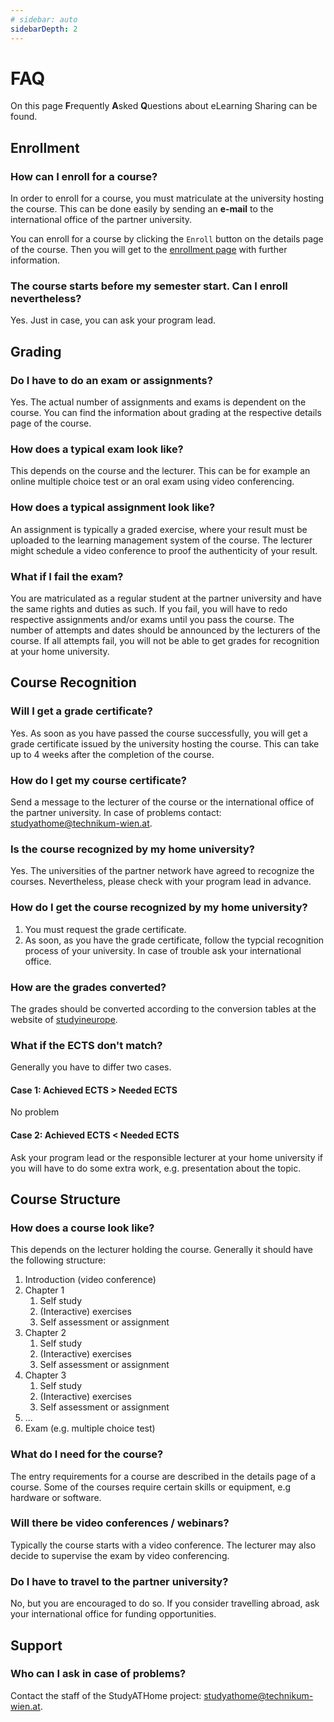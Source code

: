 ```yaml
---
# sidebar: auto
sidebarDepth: 2
---
```


# FAQ

On this page **F**requently **A**sked **Q**uestions about eLearning Sharing can be found.

## Enrollment

### How can I enroll for a course?

In order to enroll for a course, you must matriculate at the university hosting the course. This can be done easily by sending an **e-mail** to the international office of the partner university.

You can enroll for a course by clicking the ```Enroll``` button on the details page of the course. Then you will get to the [enrollment page](../general/enroll.html) with further information.

### The course starts before my semester start. Can I enroll nevertheless?

Yes. Just in case, you can ask your program lead.

## Grading

### Do I have to do an exam or assignments?

Yes. The actual number of assignments and exams is dependent on the course. You can find the information about grading at the respective details page of the course.

### How does a typical exam look like?

This depends on the course and the lecturer. This can be for example an online multiple choice test or an oral exam using video conferencing.  

### How does a typical assignment look like?

An assignment is typically a graded exercise, where your result must be uploaded to the learning management system of the course. The lecturer might schedule a video conference to proof the authenticity of your result.

### What if I fail the exam?

You are matriculated as a regular student at the partner university and have the same rights and duties as such. If you fail, you will have to redo respective assignments and/or exams until you pass the course. The number of attempts and dates should be announced by the lecturers of the course. If all attempts fail, you will not be able to get grades for recognition at your home university.

## Course Recognition

### Will I get a grade certificate?

Yes. As soon as you have passed the course successfully, you will get a grade certificate issued by the university hosting the course. This can take up to 4 weeks after the completion of the course.

### How do I get my course certificate?

Send a message to the lecturer of the course or the international office of the partner university.
In case of problems contact: [studyathome@technikum-wien.at](mailto:studyathome@technikum-wien.at).

### Is the course recognized by my home university?

Yes. The universities of the partner network have agreed to recognize the courses. Nevertheless, please check with your program lead in advance.

### How do I get the course recognized by my home university?

1. You must request the grade certificate.
2. As soon, as you have the grade certificate, follow the typcial recognition process of your university. In case of trouble ask your international office.

### How are the grades converted?

The grades should be converted according to the conversion tables at the website of [studyineurope](https://www.studyineurope.eu/grades).

### What if the ECTS don't match?

Generally you have to differ two cases.

#### Case 1: Achieved ECTS > Needed ECTS

No problem

#### Case 2: Achieved ECTS < Needed ECTS

Ask your program lead or the responsible lecturer at your home university if you will have to do some extra work, e.g. presentation about the topic.

## Course Structure

### How does a course look like?

This depends on the lecturer holding the course.
Generally it should have the following structure:

1. Introduction (video conference)
2. Chapter 1
   1. Self study
   2. (Interactive) exercises
   3. Self assessment or assignment
2. Chapter 2
   1. Self study
   2. (Interactive) exercises
   3. Self assessment or assignment
2. Chapter 3
   1. Self study
   2. (Interactive) exercises
   3. Self assessment or assignment
7. ...
8. Exam (e.g. multiple choice test)

### What do I need for the course?

The entry requirements for a course are described in the details page of a course. Some of the courses require certain skills or equipment, e.g hardware or software.

### Will there be video conferences / webinars?

Typically the course starts with a video conference. The lecturer may also decide to supervise the exam by video conferencing.

### Do I have to travel to the partner university?

No, but you are encouraged to do so.
If you consider travelling abroad, ask your international office for funding opportunities.

## Support

### Who can I ask in case of problems?

Contact the staff of the StudyATHome project: [studyathome@technikum-wien.at](mailto:studyathome@technikum-wien.at).